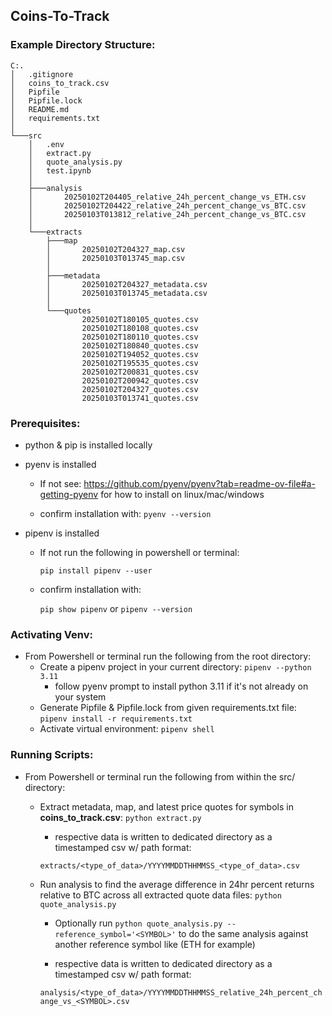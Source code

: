 ## Coins-To-Track

### Example Directory Structure:

```
C:.
│   .gitignore
│   coins_to_track.csv
│   Pipfile
│   Pipfile.lock
│   README.md
│   requirements.txt
│
└───src
    │   .env
    │   extract.py
    │   quote_analysis.py
    │   test.ipynb
    │
    ├───analysis
    │       20250102T204405_relative_24h_percent_change_vs_ETH.csv
    │       20250102T204422_relative_24h_percent_change_vs_BTC.csv
    │       20250103T013812_relative_24h_percent_change_vs_BTC.csv
    │
    └───extracts
        ├───map
        │       20250102T204327_map.csv
        │       20250103T013745_map.csv
        │
        ├───metadata
        │       20250102T204327_metadata.csv
        │       20250103T013745_metadata.csv
        │
        └───quotes
                20250102T180105_quotes.csv
                20250102T180108_quotes.csv
                20250102T180110_quotes.csv
                20250102T180840_quotes.csv
                20250102T194052_quotes.csv
                20250102T195535_quotes.csv
                20250102T200831_quotes.csv
                20250102T200942_quotes.csv
                20250102T204327_quotes.csv
                20250103T013741_quotes.csv

```

### Prerequisites:
  - python & pip is installed locally

  - pyenv is installed
    - If not see: https://github.com/pyenv/pyenv?tab=readme-ov-file#a-getting-pyenv for how to install on linux/mac/windows

    - confirm installation with:
    ```pyenv --version```

  - pipenv is installed
    - If not run the following in powershell or terminal:
      
      ```pip install pipenv --user```
    - confirm installation with:

      ```pip show pipenv``` or ```pipenv --version```

### Activating Venv:
  - From Powershell or terminal run the following from the root directory:
    - Create a pipenv project in your current directory: ```pipenv --python 3.11```
      - follow pyenv prompt to install python 3.11 if it's not already on your system 
    - Generate Pipfile & Pipfile.lock from given requirements.txt file: ```pipenv install -r requirements.txt```
    - Activate virtual environment: ```pipenv shell```
  
### Running Scripts:
  - From Powershell or terminal run the following from within the src/ directory:

    - Extract metadata, map, and latest price quotes for symbols in **coins_to_track.csv**: ```python extract.py```

      - respective data is written to dedicated directory as a timestamped csv w/ path format: 
      
      ```extracts/<type_of_data>/YYYYMMDDTHHMMSS_<type_of_data>.csv```

    - Run analysis to find the average difference in 24hr percent returns relative to BTC across all extracted quote data files: ```python quote_analysis.py```
      - Optionally run ```python quote_analysis.py --reference_symbol='<SYMBOL>'``` to do the same analysis against another reference symbol like (ETH for example)

      - respective data is written to dedicated directory as a timestamped csv w/ path format: 
      
      ```analysis/<type_of_data>/YYYYMMDDTHHMMSS_relative_24h_percent_change_vs_<SYMBOL>.csv```

  